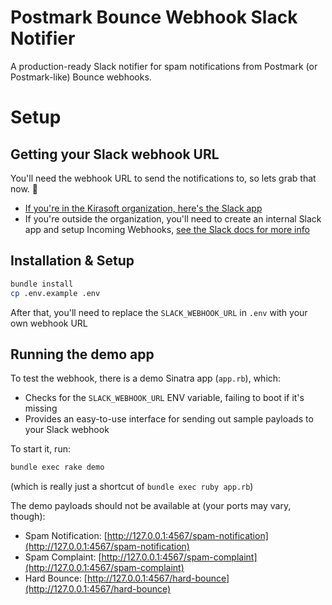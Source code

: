 # Postmark Bounce Webhook Slack Notifier

A production-ready Slack notifier for spam notifications from Postmark (or Postmark-like) Bounce webhooks.

# Setup

## Getting your Slack webhook URL

You'll need the webhook URL to send the notifications to, so lets grab that now. 💪

* [If you're in the Kirasoft organization, here's the Slack app](https://api.slack.com/apps/A04RUE88082/incoming-webhooks?)
* If you're outside the organization, you'll need to create an internal Slack app and setup Incoming Webhooks, [see the Slack docs for more info](https://api.slack.com/messaging/webhooks)

## Installation & Setup

```sh
bundle install
cp .env.example .env
```

After that, you'll need to replace the `SLACK_WEBHOOK_URL` in `.env` with your own webhook URL

## Running the demo app

To test the webhook, there is a demo Sinatra app (`app.rb`), which:

- Checks for the `SLACK_WEBHOOK_URL` ENV variable, failing to boot if it's missing
- Provides an easy-to-use interface for sending out sample payloads to your Slack webhook

To start it, run:

```sh
bundle exec rake demo
```

(which is really just a shortcut of `bundle exec ruby app.rb`)

The demo payloads should not be available at (your ports may vary, though):

* Spam Notification: [http://127.0.0.1:4567/spam-notification](http://127.0.0.1:4567/spam-notification)
* Spam Complaint: [http://127.0.0.1:4567/spam-complaint](http://127.0.0.1:4567/spam-complaint)
* Hard Bounce: [http://127.0.0.1:4567/hard-bounce](http://127.0.0.1:4567/hard-bounce)
